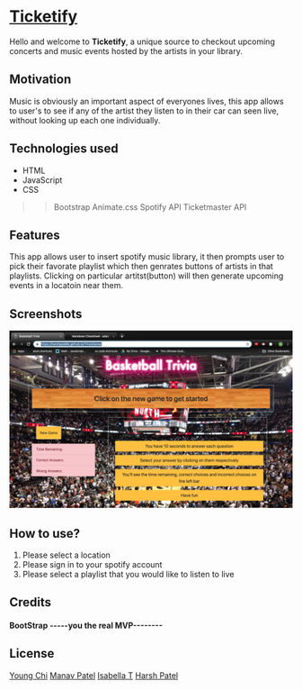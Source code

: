 # [Ticketify](https://harshpaddle.github.io/TriviaGame)
Hello and welcome to **Ticketify**, a unique source to checkout upcoming concerts and music events hosted by the artists in your library.

## Motivation
Music is obviously an important aspect of everyones lives, this app allows to user's to see if any of the artist they listen to in their car can seen live, without looking up each one individually.

## Technologies used 
* HTML
* JavaScript
* CSS
>> Bootstrap
>> Animate.css
>> Spotify API
>> Ticketmaster API

## Features
This app allows user to insert spotify music library, it then prompts user to pick their favorate playlist which then genrates buttons of artists in that playlists. Clicking on particular artitst(button) will then generate upcoming events in a locatoin near them.

## Screenshots
![a screenshot](https://github.com/harshpaddle/TriviaGame/blob/master/assets/images/Screen%20Shot%202019-04-07%20at%2010.51.47%20AM.png)

## How to use?
1. Please select a location
2. Please sign in to your spotify account
3. Please select a playlist that you would like to listen to live

## Credits
#### BootStrap **-----you the real MVP--------**


## License
[Young Chi]()
[Manav Patel]()
[Isabella T]()
[Harsh Patel]()

